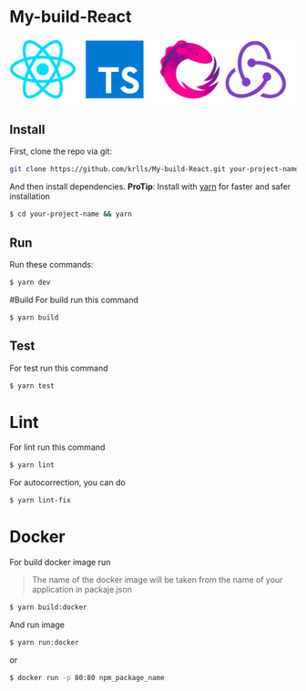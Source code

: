 # My-build-React

![](./logo.png)

## Install
First, clone the repo via git:
    
```bash
git clone https://github.com/krlls/My-build-React.git your-project-name
```

And then install dependencies.
**ProTip**: Install with [yarn](https://github.com/yarnpkg/yarn) for faster and safer installation

```bash
$ cd your-project-name && yarn
```

## Run

Run these commands:

```bash
$ yarn dev
```

#Build
For build run this command

```bash
$ yarn build
```

## Test
For test run this command

```bash
$ yarn test
```

# Lint
For lint run this command

```bash
$ yarn lint
```

For autocorrection, you can do
```bash
$ yarn lint-fix
```

# Docker 
For build docker image run
>The name of the docker image will be taken from the name of your application in packaje.json
```bash
$ yarn build:docker
```
And run image
```bash
$ yarn run:docker
```
or
```bash
$ docker run -p 80:80 npm_package_name
```
